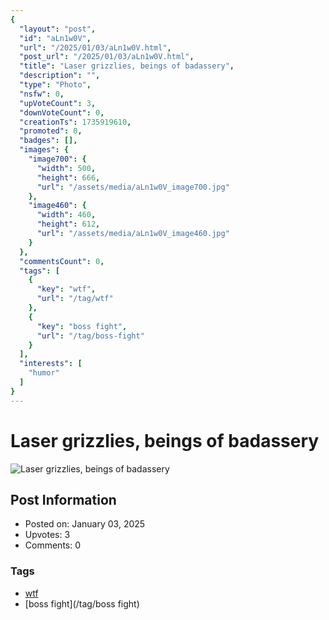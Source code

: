 ```yaml
---
{
  "layout": "post",
  "id": "aLn1w0V",
  "url": "/2025/01/03/aLn1w0V.html",
  "post_url": "/2025/01/03/aLn1w0V.html",
  "title": "Laser grizzlies, beings of badassery",
  "description": "",
  "type": "Photo",
  "nsfw": 0,
  "upVoteCount": 3,
  "downVoteCount": 0,
  "creationTs": 1735919610,
  "promoted": 0,
  "badges": [],
  "images": {
    "image700": {
      "width": 500,
      "height": 666,
      "url": "/assets/media/aLn1w0V_image700.jpg"
    },
    "image460": {
      "width": 460,
      "height": 612,
      "url": "/assets/media/aLn1w0V_image460.jpg"
    }
  },
  "commentsCount": 0,
  "tags": [
    {
      "key": "wtf",
      "url": "/tag/wtf"
    },
    {
      "key": "boss fight",
      "url": "/tag/boss-fight"
    }
  ],
  "interests": [
    "humor"
  ]
}
---
```


# Laser grizzlies, beings of badassery

![Laser grizzlies, beings of badassery](/assets/media/aLn1w0V_image700.jpg)

## Post Information

- Posted on: January 03, 2025
- Upvotes: 3
- Comments: 0

### Tags

- [wtf](/tag/wtf)
- [boss fight](/tag/boss fight)
